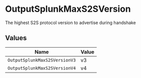 # OutputSplunkMaxS2SVersion

The highest S2S protocol version to advertise during handshake


## Values

| Name                          | Value                         |
| ----------------------------- | ----------------------------- |
| `OutputSplunkMaxS2SVersionV3` | v3                            |
| `OutputSplunkMaxS2SVersionV4` | v4                            |